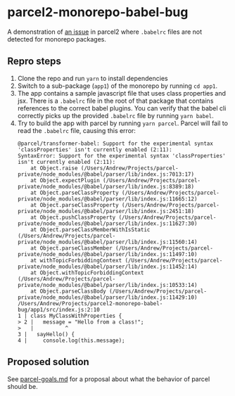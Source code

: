 # parcel2-monorepo-babel-bug

A demonstration of [an issue](https://github.com/parcel-bundler/parcel/issues/4120) in parcel2 where `.babelrc` files are not detected for monorepo packages.

## Repro steps

1. Clone the repo and run `yarn` to install dependencies
2. Switch to a sub-package (`app1`) of the monorepo by running `cd app1`.
3. The app contains a sample javascript file that uses class properties and jsx. There is a `.babelrc` file in the root of that package that contains references to the correct babel plugins. You can verify that the babel cli correctly picks up the provided `.babelrc` file by running `yarn babel`.
4. Try to build the app with parcel by running `yarn parcel`. Parcel will fail to read the `.babelrc` file, causing this error:
   ```
   @parcel/transformer-babel: Support for the experimental syntax 'classProperties' isn't currently enabled (2:11):
   SyntaxError: Support for the experimental syntax 'classProperties' isn't currently enabled (2:11):
       at Object.raise (/Users/Andrew/Projects/parcel-private/node_modules/@babel/parser/lib/index.js:7013:17)
       at Object.expectPlugin (/Users/Andrew/Projects/parcel-private/node_modules/@babel/parser/lib/index.js:8389:18)
       at Object.parseClassProperty (/Users/Andrew/Projects/parcel-private/node_modules/@babel/parser/lib/index.js:11665:12)
       at Object.parseClassProperty (/Users/Andrew/Projects/parcel-private/node_modules/@babel/parser/lib/index.js:2451:18)
       at Object.pushClassProperty (/Users/Andrew/Projects/parcel-private/node_modules/@babel/parser/lib/index.js:11627:30)
       at Object.parseClassMemberWithIsStatic (/Users/Andrew/Projects/parcel-private/node_modules/@babel/parser/lib/index.js:11560:14)
       at Object.parseClassMember (/Users/Andrew/Projects/parcel-private/node_modules/@babel/parser/lib/index.js:11497:10)
       at withTopicForbiddingContext (/Users/Andrew/Projects/parcel-private/node_modules/@babel/parser/lib/index.js:11452:14)
       at Object.withTopicForbiddingContext (/Users/Andrew/Projects/parcel-private/node_modules/@babel/parser/lib/index.js:10533:14)
       at Object.parseClassBody (/Users/Andrew/Projects/parcel-private/node_modules/@babel/parser/lib/index.js:11429:10)
   /Users/Andrew/Projects/parcel2-monorepo-babel-bug/app1/src/index.js:2:10
   1 | class MyClassWithProperties {
   > 2 |   message = "Hello from a class!";
   >   |          ^
   3 |   sayHello() {
   4 |     console.log(this.message);
   ```

## Proposed solution

See [parcel-goals.md](parcel-goals.md) for a proposal about what the behavior of parcel should be.
